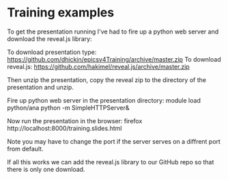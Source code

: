 Training examples
=================

To get the presentation running I've had to fire up a python web server and download the reveal.js library:



To download presentation type:
	https://github.com/dhickin/epicsv4Training/archive/master.zip
To download reveal.js:
	https://github.com/hakimel/reveal.js/archive/master.zip

Then unzip the presentation, copy the reveal zip to the directory of the presentation and unzip.

Fire up python web server in the presentation directory:
	module load python/ana
	python -m SimpleHTTPServer&

Now run the presentation in the browser:
	firefox http://localhost:8000/training.slides.html

Note you may have to change the port if the server serves on a diffrent port from default.


If all this works we can add the reveal.js library to our GitHub repo so that there is only one download.

